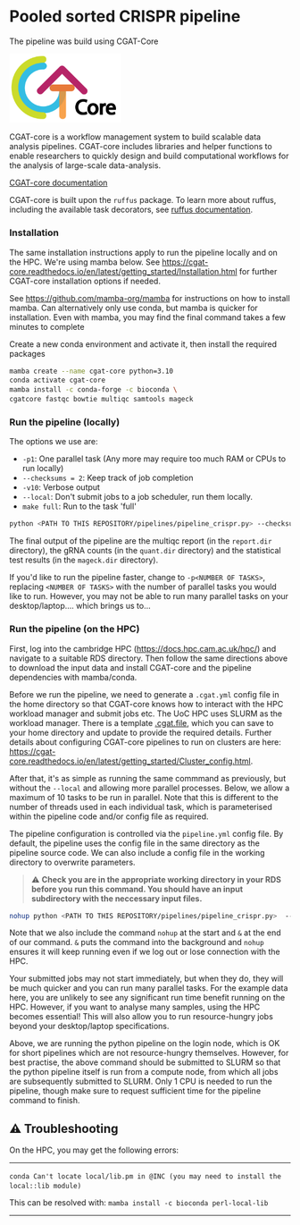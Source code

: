 # Pooled sorted CRISPR pipeline

The pipeline was build using CGAT-Core

<a href="https://github.com/cgat-developers/cgat-core">
  <img src="https://github.com/cgat-developers/cgat-core/blob/master/docs/img/CGAT_logo.png" alt="CGAT-core" width="200">
</a>

CGAT-core is a workflow management system to build scalable data analysis pipelines. CGAT-core includes libraries and helper functions to enable researchers to quickly design and build computational workflows for the analysis of large-scale data-analysis.

[CGAT-core documentation](https://cgat-core.readthedocs.io/en/latest/ "CGAT-core read the docs")

CGAT-core is built upon the `ruffus` package. To learn more about ruffus, including the available task decorators, see [ruffus documentation](http://www.ruffus.org.uk/).



### Installation
The same installation instructions apply to run the pipeline locally and on the HPC.
We're using mamba below. See https://cgat-core.readthedocs.io/en/latest/getting_started/Installation.html
for further CGAT-core installation options if needed.


See https://github.com/mamba-org/mamba for instructions on how to install mamba.
Can alternatively only use conda, but mamba is quicker for installation. Even with mamba,
you may find the final command takes a few minutes to complete

Create a new conda environment and activate it, then install the required packages
```bash
mamba create --name cgat-core python=3.10   
conda activate cgat-core
mamba install -c conda-forge -c bioconda \
cgatcore fastqc bowtie multiqc samtools mageck
```

### Run the pipeline (locally)
The options we use are:

- `-p1`: One parallel task (Any more may require too much RAM or CPUs to run locally)
- `--checksums = 2`: Keep track of job completion
- `-v10`: Verbose output
- `--local`: Don't submit jobs to a job scheduler, run them locally.
- `make full`: Run to the task 'full'

```bash
python <PATH TO THIS REPOSITORY/pipelines/pipeline_crispr.py> --checksums=2 -p1 -v10 make full  --local
```

The final output of the pipeline are the multiqc report (in the `report.dir` directory), the gRNA counts (in the `quant.dir` directory) and the statistical test results (in the `mageck.dir` directory).

If you'd like to run the pipeline faster, change to `-p<NUMBER OF TASKS>`, replacing `<NUMBER OF TASKS>` with the number of parallel tasks you would like to run. However, you may not be able to run many parallel tasks on your desktop/laptop.... which brings us to...

### Run the pipeline (on the HPC)

First, log into the cambridge HPC (https://docs.hpc.cam.ac.uk/hpc/) and navigate to a suitable RDS directory. Then follow the same directions above to download the input data and install CGAT-core and the pipeline dependencies with mamba/conda.

Before we run the pipeline, we need to generate a `.cgat.yml` config file in the home directory so that CGAT-core knows how to interact with the HPC workload manager and submit jobs etc. The UoC HPC uses SLURM as the workload manager. There is a template [.cgat.file](https://github.com/MRCToxBioinformatics/Pipeline_examples/blob/main/CGATCore/.cgat.yml), which you can save to your home directory and update to provide the required details. Further details about configuring CGAT-core pipelines to run on clusters are here: https://cgat-core.readthedocs.io/en/latest/getting_started/Cluster_config.html.

After that, it's as simple as running the same commmand as previously, but without the `--local` and allowing more parallel processes.  Below, we allow a maximum of 10 tasks to be run in parallel. Note that this is different to the number of threads used in each individual task, which is parameterised within the pipeline code and/or config file as required.

The pipeline configuration is controlled via the `pipeline.yml` config file. By default, the pipeline uses the config file in the same directory as the pipeline source code. We can also include a config file in the working directory to overwrite parameters.

> &#x26a0;&#xfe0f; **Check you are in the appropriate working directory in your RDS before you run this command. You should have an input subdirectory with the neccessary input files.**

```bash
nohup python <PATH TO THIS REPOSITORY/pipelines/pipeline_crispr.py>  --checksums=2 -p10 -v10 make full &
```

Note that we also include the command `nohup` at the start and `&` at the end of our command. `&` puts the command into the background and `nohup` ensures it will keep running even if we log out or lose connection with the HPC.

Your submitted jobs may not start immediately, but when they do, they will be much quicker and you can run many parallel tasks.  For the example data here, you are unlikely to see any significant run time benefit running on the HPC. However, if you want to analyse many samples, using the HPC becomes essential! This will also allow you to run resource-hungry jobs beyond your desktop/laptop specifications.

Above, we are running the python pipeline on the login node, which is OK for short pipelines which are not resource-hungry themselves. However, for best practise, the above command should be submitted to SLURM so that the python pipeline itself is run from a compute node, from which all jobs are subsequently submitted to SLURM. Only 1 CPU is needed to run the pipeline, though make sure to request sufficient time for the pipeline command to finish.

## &#x26a0;&#xfe0f; Troubleshooting
On the HPC, you may get the following errors:

------------

`conda Can't locate local/lib.pm in @INC (you may need to install the local::lib module)`

This can be resolved with:
`mamba install -c bioconda perl-local-lib`

------------
